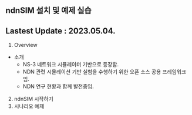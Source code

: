 ndnSIM 설치 및 예제 실습
-----------------------
Lastest Update : 2023.05.04.
----------------------------
1. Overview
- 소개
    + NS-3 네트워크 시뮬레이터 기반으로 등장함.
    + NDN 관련 시뮬레이션 기반 실험을 수행하기 위한 오픈 소스 공용 프레임워크임.
    + NDN 연구 현황과 함께 발전중임.
2. ndnSIM 시작하기
3. 시나리오 예제